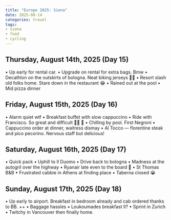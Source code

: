```yaml
---
title: "Europe 2025: Siena"
date: 2025-08-14
categories: travel
tags:
- siena
- food
- cycling
---
```


Thursday, August 14th, 2025 (Day 15)
------------------------------
• Up early for rental car.
• Upgrade on rental for extra bags. Bmw
• Decathlon on the outskirts of bologna. Neat biking jerseys 🚴🏻
• Resort slash old folks home. Stare down in the restaurant 😂
• Rained out at the pool
• Mid pizza dinner

Friday, August 15th, 2025 (Day 16)
------------------------------
• Alarm quiet wtf
• Breakfast buffet with slow cappuccino
• Ride with Francisco. So great and difficult 🚴🏻 😤
• Chilling by pool. First Negroni
• Cappuccino order at dinner, waitress dismay
• Al Tocco — florentine steak and pico pecorino. Nervous staff but delicious!

Saturday, August 16th, 2025 (Day 17)
------------------------------
• Quick pack
• Uphill to Il Duomo
• Drive back to bologna
• Madness at the autogril over the highway
• Ryanair late even to the board 🚌
• St Thomas B&B
• Frustrated cabbie in Athens at finding place
• Taberna closed 😭

Sunday, August 17th, 2025 (Day 18)
------------------------------
• Up early to airport. Breakfast in bedroom already and cab ordered thanks to BB. ++
• Baggage hassles
• Loukoumades breakfast II?
• Sprint in Zurich
• Twitchy in Vancouver then finally home.




